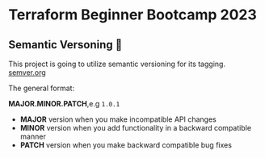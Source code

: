 # Terraform Beginner Bootcamp 2023

## Semantic Versoning :mage:

This project is going to utilize semantic versioning for its tagging.
[semver.org](https://semver.org/)

The general format:

**MAJOR.MINOR.PATCH**,e.g `1.0.1`

- **MAJOR** version when you make incompatible API changes
- **MINOR** version when you add functionality in a backward compatible manner
- **PATCH** version when you make backward compatible bug fixes
